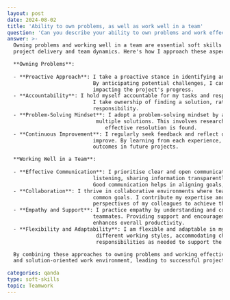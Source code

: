 ```yaml
---
layout: post
date: 2024-08-02
title: 'Ability to own problems, as well as work well in a team'
question: 'Can you describe your ability to own problems and work effectively in a team?'
answer: >-
  Owning problems and working well in a team are essential soft skills that contribute significantly to effective 
  project delivery and team dynamics. Here's how I approach these aspects:

  **Owning Problems**:
  
  - **Proactive Approach**: I take a proactive stance in identifying and addressing issues before they escalate. 
                            By anticipating potential challenges, I can address them early and prevent them from 
                            impacting the project's progress.
  - **Accountability**: I hold myself accountable for my tasks and responsibilities. If a problem arises, I ensure that 
                            I take ownership of finding a solution, rather than shifting blame or deflecting 
                            responsibility.
  - **Problem-Solving Mindset**: I adopt a problem-solving mindset by analyzing the root causes of issues and exploring 
                             multiple solutions. This involves researching, brainstorming, and iterating until an 
                                effective resolution is found.
  - **Continuous Improvement**: I regularly seek feedback and reflect on my approach to problem-solving to continuously 
                            improve. By learning from each experience, I enhance my skills and contribute to better 
                            outcomes in future projects.

  **Working Well in a Team**:
  
  - **Effective Communication**: I prioritise clear and open communication with team members. This involves actively 
                            listening, sharing information transparently, and providing constructive feedback. 
                            Good communication helps in aligning goals, setting expectations, and resolving conflicts.
  - **Collaboration**: I thrive in collaborative environments where team members support each other and work towards
                            common goals. I contribute my expertise and also leverage the diverse skills and 
                            perspectives of my colleagues to achieve the best results.
  - **Empathy and Support**: I practice empathy by understanding and considering the perspectives and challenges of my 
                            teammates. Providing support and encouragement fosters a positive team atmosphere and 
                            enhances overall productivity.
  - **Flexibility and Adaptability**: I am flexible and adaptable in my approach to teamwork. This means being open to 
                             different working styles, accommodating changes, and being willing to adjust my role or 
                             responsibilities as needed to support the team's success.

  By combining these approaches to owning problems and working effectively in a team, I contribute to a collaborative
  and solution-oriented work environment, leading to successful project outcomes and a positive team experience.

categories: qanda
type: soft-skills
topic: Teamwork
---
```

